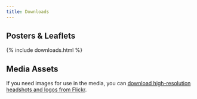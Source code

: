 ```yaml
---
title: Downloads
---
```


## Posters & Leaflets

{% include downloads.html %}

## Media Assets

If you need images for use in the media, you can [download high-resolution headshots and logos from Flickr](https://www.flickr.com/groups/somethingnewuk/).